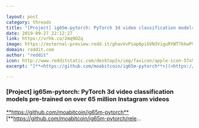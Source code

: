```yaml
---

layout: post
category: threads
title: "[Project] ig65m-pytorch: PyTorch 3d video classification models pre-trained on over 65 million Instagram videos"
date: 2019-09-27 22:12:27
link: https://vrhk.co/2mq9OZq
image: https://external-preview.redd.it/ghavVvPiop6piGVN3ViguRYWT7khwPVOk8nFJzSohi0.jpg?width=400&height=209.42408377&auto=webp&s=588dca4d6a8372b08af52c8c01b59a7dca4f81b2
domain: reddit.com
author: "reddit"
icon: http://www.redditstatic.com/desktop2x/img/favicon/apple-icon-57x57.png
excerpt: "[**<https://github.com/moabitcoin/ig65m-pytorch**>](<https://github.com/moabitcoin/ig65m-pytorch>) [**<https://github.com/moabitcoin/ig65m-pytorch/rele>..."

---
```


### [Project] ig65m-pytorch: PyTorch 3d video classification models pre-trained on over 65 million Instagram videos

[**<https://github.com/moabitcoin/ig65m-pytorch**>](<https://github.com/moabitcoin/ig65m-pytorch>) [**<https://github.com/moabitcoin/ig65m-pytorch/rele>...